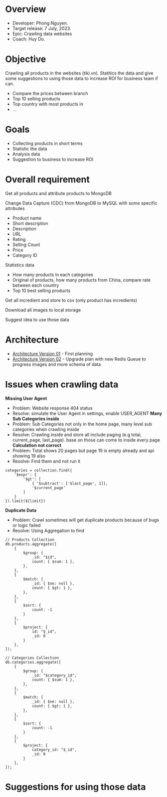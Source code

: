 # Overview
- Developer: Phong Nguyen.
- Target release: 7 July, 2023.
- Epic: Crawling data websites
- Coach: Huy Do.

# Objective
Crawling all products in the websites (tiki.vn). Statitics the data and give some suggestions to using those data to increase ROI for business team if can.
- Compare the prices between branch
- Top 10 selling products
- Top country with most products in
- ...

# Goals
- Collecting products in short terms
- Statistic the data 
- Analysis data
- Suggestion to business to increase ROI

# Overall requirement 
Get all products and attribute products to MongoDB

Change Data Capture (CDC) from MongoDB to MySQL with some specific attributes
* Product name
* Short description
* Description
* URL
* Rating
* Selling Count
* Price
* Category ID

Statistics data
* How many products in each categories
* Original of products, how many products from China, compare rate between each country
* Top 10 best selling products

Get all incredient and store to csv (only product has incredients)

Download all images to local storage

Suggest idea to use those data

# Architecture
- [Architecture Version 01](https://i.imgur.com/hXIqMrh.png) - First planning
- [Architecture Version 02](https://i.imgur.com/aBCdf2K.png) - Upgrade plan with new Redis Queue to progress images and more schema of data

# Issues when crawling data
**Missing User Agent**
- Problem: Website response 404 status
- Resolve: simulate the User Agent in settings, enable USER_AGENT
**Many Sub Categories inside**
- Problem: Sub Categories not only in the home page, many level sub categories when crawling inside
- Resolve: Crawling inside and store all include paging (e.g total, current_page, last_page). base on those can come to inside every page
**Calculation not correct**
- Problem: Total shows 20 pages but page 19 is empty already and api showing 19 also
- Resolve: Find them and not run it
```
categories = collection.find({
    '$expr': {
        '$gt': [
            { '$subtract': ['$last_page', 1]},
            '$current_page'
        ]
    }
}).limit(${limit})
```
**Duplicate Data**
- Problem: Crawl sometimes will get duplicate products because of bugs or logic failed
- Resolve: Using Aggregation to find
```
// Products Collection
db.products.aggregate([
    {
        $group: {
            _id: "$id",
            count: { $sum: 1 },
        },
    },
    {
        $match: {
            _id: { $ne: null },
            count: { $gt: 1 },
        },
    },
    { 
        $sort: { 
            count: -1 
        } 
    },
    { 
        $project: { 
            id: "$_id", 
            _id: 0 
        } 
    },
]);
```
```
// Categories Collection
db.categories.aggregate([
    {
        $group: {
            _id: "$category_id",
            count: { $sum: 1 },
        },
    },
    {
        $match: {
            _id: { $ne: null },
            count: { $gt: 1 },
        },
    },
    { 
        $sort: { 
            count: -1 
        } 
    },
    { 
        $project: { 
            category_id: "$_id", 
            _id: 0 
        } 
    },
]);
```

# Suggestions for using those data